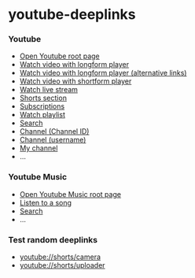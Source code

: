 youtube-deeplinks
========
### Youtube

- [Open Youtube root page](youtube://)
- [Watch video with longform player](youtube://GLs61zYhmlc)
- [Watch video with longform player (alternative links)](youtube://watch?v=GLs61zYhmlc)
- [Watch video with shortform player](youtube://shorts/GLs61zYhmlc)
- [Watch live stream](youtube://live/tNkZsRW7h2c)
- [Shorts section](youtube://shorts)
- [Subscriptions](youtube://feed/subscriptions)
- [Watch playlist](youtube://playlist?list=PLwS9SkJJ-OoucP6uRi0GPXXbJ3pphQPX2)
- [Search](youtube://results?q=search%20query)
- [Channel (Channel ID)](youtube://channel/UCsJ6RuBiTVWRX156FVbeaGg)
- [Channel (username)](youtube://user/savethechildrenkr)
- [My channel](youtube://profile)
- ...

<!-- 
If you replace the "https://www.youtube.com/" part
of a web URL with "youtube://", it will usually work.
-->

### Youtube Music

- [Open Youtube Music root page](youtubemusic://)
- [Listen to a song](youtubemusic://qbgqlSWTt2o)
- [Search](youtubemusic://search?q=everybody+wants+to+rule+the+world)
- ...

### Test random deeplinks
- [youtube://shorts/camera](youtube://shorts/camera)
- [youtube://shorts/uploader](youtube://shorts/uploader)
